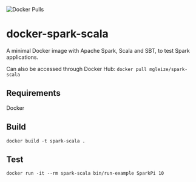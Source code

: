 ![Docker Pulls](https://img.shields.io/docker/pulls/mgleize/spark-scala)

# docker-spark-scala
A minimal Docker image with Apache Spark, Scala and SBT, to test Spark applications.

Can also be accessed through Docker Hub: `docker pull mgleize/spark-scala`

## Requirements

Docker

## Build

`docker build -t spark-scala .`

## Test

`docker run -it --rm spark-scala bin/run-example SparkPi 10`
